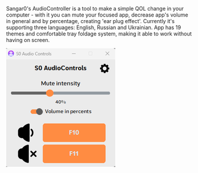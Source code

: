 Sangar0's AudioController is a tool to make a simple QOL change in your computer - with it you can mute your focused app, decrease app's volume in general and by percentage, creating 'ear plug effect'. Currently it's supporting three languages: English, Russian and Ukrainian. App has 19 themes and comfortable tray foldage system, making it able to work without having on screen.

![S0 Audio Controls GUI with themes](images/preview_gif.gif)
